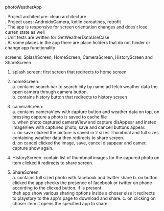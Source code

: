 photoWeatherApp

. Project architecture: clean architecture\
. Project uses: AndroidxCamera, kotlin coroutines, retrofit \
. The app is responsive for screen orientation changes and does't lose curren state as well \
. Unit tests are written for GetWeatherDataUseCase\
. At some places in the app there are place  holders that do not hinder or change app functionality

screens: SplashScreen, HomeScreen, CameraScreen, HistoryScreen and ShareScreen
   1. splash screen: first screen that redirects to home screen
   2. homeScreen: <br/> 
           a. contains search bar to search city by name ad fetch weather data the open camera through camera button. <br/>
           b. contains history button that redirects to history screen
   
   3. cameraScreen: <br/>
           a. contains cameraView with capture button and weather data on top, on pressing capture a photo is saved to cache file \
           b. when photo captured cameraView and capture disAppear and insted imageView with captured photo, save and cancell buttons appear. \
           c. on save clicked the picture is saved in 2 sizes Thumbnal and full sizes containing weather data then redirects to share screen. \
           d. on cancel clicked the image, save, cancel disappear and camer, capture show again. 
           
   4. HistoryScreen: contain list of thumbnail images for the capured photo on item clicked it redirects to share screen.
   
   5. ShareScreen: <br/>
           a. contains full sized photo with facebook and twitter share 
           b. on button clicked the app checks the presence of facebook or twitter on phone according to the clicked button. if is present  
           theh app show various sharing options inside a choser else it redirects to playstory to the app's page to download and share. 
           c. on clicking on choser item it opens the specified app to share. 
